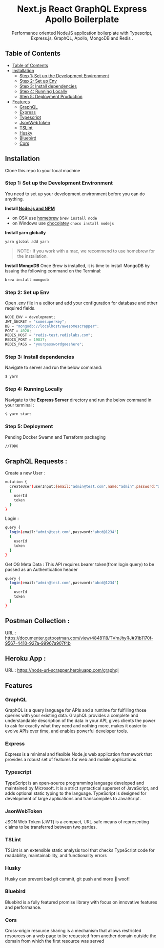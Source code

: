 <h1 align="center">Next.js React GraphQL Express Apollo Boilerplate</h1>

<p align="center">Performance oriented NodeJS application boilerplate with Typescript, Express.js, GraphQL, Apollo, MongoDB and Redis .
</p>

## Table of Contents

- [Table of Contents](#table-of-contents)
- [Installation](#installation)
  - [Step 1: Set up the Development Environment](#step-1-set-up-the-development-environment)
  - [Step 2: Set up Env](#step-2-set-up-env)
  - [Step 3: Install dependencies](#step-3-install-dependencies)
  - [Step 4: Running Locally](#step-4-running-locally)
  - [Step 5: Deployment Production](#step-5-deployment)
- [Features](#features)
  - [GraphQL](#graphql)
  - [Express](#express)
  - [Typescript](#typescript)
  - [JsonWebToken](#jsonwebtoken)
  - [TSLint](#tslint)
  - [Husky](#husky)
  - [Bluebird](#bluebird)
  - [Cors](#cors)

## Installation

Clone this repo to your local machine

### Step 1: Set up the Development Environment

You need to set up your development environment before you can do anything.

**Install [Node.js and NPM](https://nodejs.org/en/download/)**

- on OSX use [homebrew](http://brew.sh) `brew install node`
- on Windows use [chocolatey](https://chocolatey.org/) `choco install nodejs`

**Install yarn globally**

```bash
yarn global add yarn
```

> NOTE : If you work with a mac, we recommend to use homebrew for the installation.

**Install MongoDB**
Once Brew is installed, it is time to install MongoDB by issuing the following command on the Terminal:

```bash
brew install mongodb
```

### Step 2: Set up Env

Open .env file in a editor and add your configuration for database and other required fields.

```ts
NODE_ENV = development;
JWT_SECRET = "somesuperkey";
DB = "mongodb://localhost/awesomescrapper";
PORT = 4020;
REDIS_HOST = "redis-test.redislabs.com";
REDIS_PORT = 19837;
REDIS_PASS = "yourpasswordgoeshere";
```

### Step 3: Install dependencies

Navigate to server and run the below command:

```bash
$ yarn
```

### Step 4: Running Locally

Navigate to the **Express Server** directory and run the below command in your terminal :

```bash
$ yarn start
```

### Step 5: Deployment

Pending Docker Swamn and Terraform packaging

```bash
//TODO
```

## GraphQL Requests :

Create a new User :

```bash
mutation {
  createUser(userInput:{email:"admin@test.com",name:"admin",password:"abcd@1234"})
  {
    userId
    token
  }
}
```

Login :

```bash
query {
  login(email:"admin@test.com",password:"abcd@1234")
  {
    userId
    token
  }
}
```

Get OG Meta Data :
This API requires bearer token(from login query) to be passed as an Authentication header

```bash
query {
  login(email:"admin@test.com",password:"abcd@1234")
  {
    userId
    token
  }
}
```

## Postman Collection :

URL : https://documenter.getpostman.com/view/4848118/TVmJhyRJ#91b1170f-9567-4410-927a-99967a907f4b


## Heroku App : 

URL : https://node-url-scrapper.herokuapp.com/graphql



## Features

### GraphQL

GraphQL is a query language for APIs and a runtime for fulfilling those queries with your existing data. GraphQL provides a complete and understandable description of the data in your API, gives clients the power to ask for exactly what they need and nothing more, makes it easier to evolve APIs over time, and enables powerful developer tools.

### Express

Express is a minimal and flexible Node.js web application framework that provides a robust set of features for web and mobile applications.

### Typescript

TypeScript is an open-source programming language developed and maintained by Microsoft. It is a strict syntactical superset of JavaScript, and adds optional static typing to the language. TypeScript is designed for development of large applications and transcompiles to JavaScript.

### JsonWebToken

JSON Web Token (JWT) is a compact, URL-safe means of representing claims to be transferred between two parties.

### TSLint

TSLint is an extensible static analysis tool that checks TypeScript code for readability, maintainability, and functionality errors

### Husky

Husky can prevent bad git commit, git push and more 🐶 woof!

### Bluebird

Bluebird is a fully featured promise library with focus on innovative features and performance.

### Cors

Cross-origin resource sharing is a mechanism that allows restricted resources on a web page to be requested from another domain outside the domain from which the first resource was served
